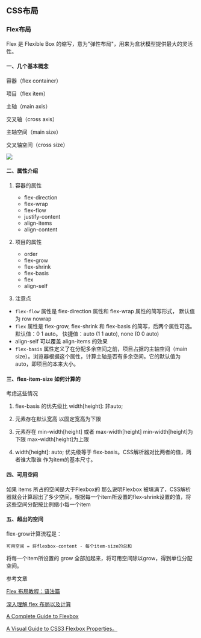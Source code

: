 ## CSS布局
### Flex布局
Flex 是 Flexible Box 的缩写，意为"弹性布局"，用来为盒状模型提供最大的灵活性。


#### 一、几个基本概念

容器（flex container）

项目（flex item）

主轴（main axis）

交叉轴（cross axis）

主轴空间（main size）

交叉轴空间（cross size）

<img src="https://www.ruanyifeng.com/blogimg/asset/2015/bg2015071004.png">

#### 二、属性介绍
1. 容器的属性

    - flex-direction
    - flex-wrap
    - flex-flow
    - justify-content
    - align-items
    - align-content

2. 项目的属性

    - order
    - flex-grow
    - flex-shrink
    - flex-basis
    - flex
    - align-self
   
3. 注意点
- `flex-flow` 属性是 flex-direction 属性和 flex-wrap 属性的简写形式，
  默认值为 row nowrap
- `flex` 属性是 flex-grow, flex-shrink 和 flex-basis 的简写，后两个属性可选。
  默认值：0 1 auto。
  快捷值：auto (1 1 auto), none (0 0 auto)
- align-self 可以覆盖 align-items 的效果
- `flex-basis` 属性定义了在分配多余空间之前，项目占据的主轴空间（main size）。浏览器根据这个属性，计算主轴是否有多余空间。它的默认值为auto，即项目的本来大小。

#### 三、flex-item-size 如何计算的
考虑这些情况
1. flex-basis 的优先级比 width[height]: 非auto;
   
2. 元素存在默认宽高
   以固定宽高为下限

3. 元素存在 min-width[height] 或者 max-width[height]
   min-width[height]为下限
   max-width[height]为上限

4. width[height]: auto; 优先级等于 flex-basis。CSS解析器对比两者的值，两者谁大取谁 作为item的基本尺寸。

#### 四、可用空间
如果 items 所占的空间是大于Flexbox的 那么说明Flexbox 被填满了，CSS解析器就会计算超出了多少空间，根据每一个item所设置的flex-shrink设置的值，将这些空间分配按比例缩小每一个item

#### 五、超出的空间
flex-grow计算流程是：

`可用空间 = 将flexbox-content - 每个item-size的总和`

将每一个item所设置的 grow 全部加起来，将可用空间除以grow，得到单位分配空间。




参考文章

[Flex 布局教程：语法篇](http://www.ruanyifeng.com/blog/2015/07/flex-grammar.html)

[深入理解 flex 布局以及计算](https://www.w3cplus.com/css3/flexbox-layout-and-calculation.html)

[A Complete Guide to Flexbox](https://css-tricks.com/snippets/css/a-guide-to-flexbox/)

[ A Visual Guide to CSS3 Flexbox Properties。](https://scotch.io/tutorials/a-visual-guide-to-css3-flexbox-properties)